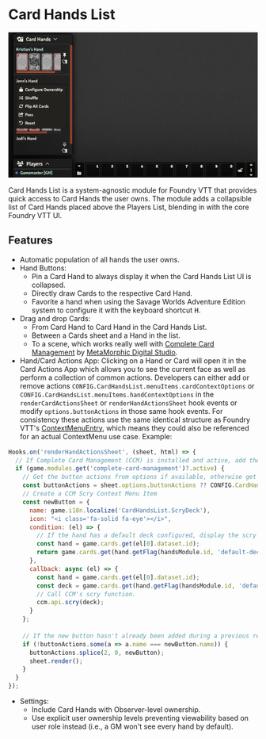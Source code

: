 # Card Hands List

![Screenshot of Card Hands List showing the UI and context menu](https://raw.githubusercontent.com/kristianserrano/card-hands-list/main/assets/images/card-hands-ui.webp)

Card Hands List is a system-agnostic module for Foundry VTT that provides quick access to Card Hands the user owns. The module adds a collapsible list of Card Hands placed above the Players List, blending in with the core Foundry VTT UI.

## Features

- Automatic population of all hands the user owns.
- Hand Buttons:
  - Pin a Card Hand to always display it when the Card Hands List UI is collapsed.
  - Directly draw Cards to the respective Card Hand.
  - Favorite a hand when using the Savage Worlds Adventure Edition system to configure it with the keyboard shortcut <kbd>H</kbd>.
- Drag and drop Cards:
  - From Card Hand to Card Hand in the Card Hands List.
  - Between a Cards sheet and a Hand in the list.
  - To a scene, which works really well with [Complete Card Management](https://foundryvtt.com/packages/complete-card-management) by [MetaMorphic Digital Studio](https://metamorphic-digital.com/).
- Hand/Card Actions App: Clicking on a Hand or Card will open it in the Card Actions App which allows you to see the current face as well as perform a collection of common actions. Developers can either add or remove actions `CONFIG.CardHandsList.menuItems.cardContextOptions` or `CONFIG.CardHandsList.menuItems.handContextOptions` in the `renderCardActionsSheet` or `renderHandActionsSheet` hook events or modify `options.buttonActions` in those same hook events. For consistency these actions use the same identical structure as Foundry VTT's [ContextMenuEntry](https://foundryvtt.com/api/interfaces/client.ContextMenuEntry.html), which means they could also be referenced for an actual ContextMenu use case. Example:

```js
Hooks.on('renderHandActionsSheet', (sheet, html) => {
  // If Complete Card Management (CCM) is installed and active, add the scry button.
  if (game.modules.get('complete-card-management')?.active) {
    // Get the button actions from options if available, otherwise get the defaults.
    const buttonActions = sheet.options.buttonActions ?? CONFIG.CardHandsList.menuItems.handContextOptions;
    // Create a CCM Scry Context Menu Item
    const newButton = {
      name: game.i18n.localize('CardHandsList.ScryDeck'),
      icon: "<i class='fa-solid fa-eye'></i>",
      condition: (el) => {
        // If the hand has a default deck configured, display the scry button
        const hand = game.cards.get(el[0].dataset.id);
        return game.cards.get(hand.getFlag(handsModule.id, 'default-deck'));
      },
      callback: async (el) => {
        const hand = game.cards.get(el[0].dataset.id);
        const deck = game.cards.get(hand.getFlag(handsModule.id, 'default-deck'));
        // Call CCM's scry function.
        ccm.api.scry(deck);
      }
    };

    // If the new button hasn't already been added during a previous render, add it.
    if (!buttonActions.some(a => a.name === newButton.name)) {
      buttonActions.splice(2, 0, newButton);
      sheet.render();
    }
  }
});
```

- Settings:
  - Include Card Hands with Observer-level ownership.
  - Use explicit user ownership levels preventing viewability based on user role instead (i.e., a GM won't see every hand by default).
